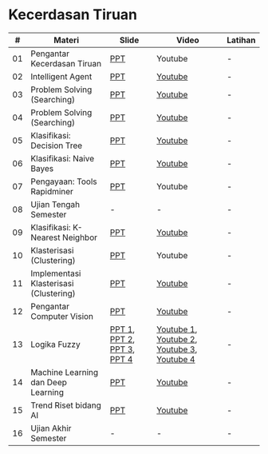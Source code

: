 # Kecerdasan Tiruan

| #  | Materi                      | Slide | Video   | Latihan |
|----|-----------------------------|-------|---------|---------|
| 01 | Pengantar Kecerdasan Tiruan | [PPT](./Pertemuan%201%20-%20Pengantar%20Kecerdasan%20Tiruan.pptx)   | Youtube | -       |
| 02 | Intelligent Agent           | [PPT](./Pertemuan%202%20-%20Intelligent%20Agent.pptx)   | [Youtube](https://youtu.be/Bsv_kjTiJgE) | -       |
| 03 | Problem Solving (Searching) | [PPT](./Pert3-Konsep%20Pencarian.pptx)   | [Youtube](https://youtu.be/lbYuvRvs6TM) | -       |
| 04 | Problem Solving (Searching) | [PPT](./Pert3-Konsep%20Pencarian.pptx)   | [Youtube](https://youtu.be/QXFfnWrlkC8) | -       |
| 05 | Klasifikasi: Decision Tree | [PPT](./Pertemuan%205%20-%20Learning%20(Decision%20Tree).pptx)   | [Youtube](https://youtu.be/KbSLvWaJFxQ) | -       |
| 06 | Klasifikasi: Naive Bayes | [PPT](./Pertemuan%206%20-%20Klasifikasi%20Naive%20Bayes.pptx)   | [Youtube](https://youtu.be/CJZN51tudS0) | -       |
| 07 | Pengayaan: Tools Rapidminer | [PPT](./Pertemuan%207%20-%20Rapidminer.pptx)   | Youtube | -       |
| 08 | Ujian Tengah Semester | -   | - | -       |
| 09 | Klasifikasi: K-Nearest Neighbor | [PPT](./Pertemuan%209%20-%20Klasifikasi%20dengan%20KNN.pptx)   | [Youtube](https://youtu.be/EvnXXWIJjuk) | -       |
| 10 | Klasterisasi (Clustering) | [PPT](./Pertemuan%2010%20-%20Klasterisasi.pptx)   | Youtube | -       |
| 11 | Implementasi Klasterisasi (Clustering) | [PPT](./Pertemuan%2010%20-%20K-Means%20Clustering.pptx)   | [Youtube](https://youtu.be/bdpSCtYyTJ4) | -       |
| 12 | Pengantar Computer Vision | [PPT](./Pertemuan%2012%20-%20Intro%20to%20Computer%20Vision.pptx)   | [Youtube](https://youtu.be/0ZKFcbUtjfM) | -       |
| 13 | Logika Fuzzy | [PPT 1](./%5BKKPM%5D%20P6%20-%20Logika%20Fuzzy.pptx), [PPT 2](https://github.com/achmatim/materi-kuliah/blob/main/kecerdasan-tiruan/%5BKKPM%5D%20P7%20-%20Sistem%20Inferensi%20Fuzzy%20%5BTsukamoto%5D.pptx), [PPT 3](https://github.com/achmatim/materi-kuliah/blob/main/kecerdasan-tiruan/%5BKKPM%5D%20P7%20-%20Sistem%20Inferensi%20Fuzzy%20%5BMamdani%5D.pptx), [PPT 4](https://github.com/achmatim/materi-kuliah/blob/main/kecerdasan-tiruan/%5BKKPM%5D%20P7%20-%20Sistem%20Inferensi%20Fuzzy%20%5BSugeno%5D.pptx)   | [Youtube 1](https://youtu.be/6szqrV9u9k8), [Youtube 2](https://www.youtube.com/watch?v=aAjSFo0SXhg&t=0s), [Youtube 3](https://www.youtube.com/watch?v=fKueNI4kY6A&t=0s), [Youtube 4](https://www.youtube.com/watch?v=RjyRTBNk3w8&t=0s) | -       |
| 14 | Machine Learning dan Deep Learning | [PPT](./%5BAI%5D%20Pertemuan%2014%20-%20Machine%20Learning%20dan%20Deep%20Learning.pptx)   | [Youtube](https://youtu.be/JotYXSNpPiM) | -       |
| 15 | Trend Riset bidang AI | [PPT](./%5BAI%5D%20Pertemuan%2015%20-%20Review%20dan%20Tren%20Riset%20AI.pptx)   | [Youtube](https://youtu.be/lHqyjH5stJo) | -       |
| 16 | Ujian Akhir Semester | -   | - | -       |
